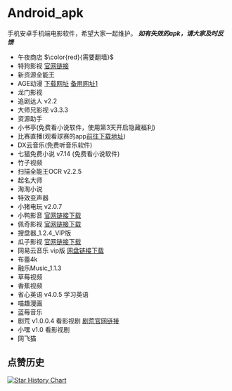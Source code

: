 # Android_apk
手机安卓手机端电影软件，希望大家一起维护。
***如有失效的apk，请大家及时反馈***

* 午夜商店 $\color{red}{需要翻墙}$
* 特狗影视 [官网链接](https://www.tegoudy.com)
* 新资源全能王
* AGE动漫 [下载网址](https://www.agemys.net)   [备用网址1](www.age.tv)
* 龙门影视
* 追剧达人 v2.2
* 大师兄影视  v3.3.3
* 资源助手
* 小书亭(免费看小说软件，使用第3天开启隐藏福利)
* 比赛直播(观看球赛的app[前往下载地址](http://bszb000000.com/download))
* DX云音乐(免费听音乐软件)
* 七猫免费小说 v7.14 (免费看小说软件)
* 竹子视频
* 扫描全能王OCR v2.2.5
* 起名大师
* 淘淘小说
* 特效变声器
* 小猪电玩 v2.0.7
* 小鸭影音 [官网链接下载](https://duck3.top/?utm_source=wechat&utm_medium=gzh10&channel=gzh10)
* 佩奇影视 [官网链接下载](https://peiqi.tv/)
* 搜盘器_1.2.4_VIP版  
* 瓜子影视 [官网链接下载](https://gz.app/)
* 网易云音乐 vip版 [网盘链接下载](https://pan.quark.cn/s/54d176a53c20)
* 布蕾4k
* 融乐Music_1.1.3
* 草莓视频
* 香蕉视频
* 省心英语 v4.0.5 学习英语
* 喵趣漫画
* 蓝莓音乐
* 剧荒 v1.0.0.4 看影视剧 [剧荒官网链接](https://juhuang.cc/)
* 小嘿 v1.0 看影视剧 
* 网飞猫


## 点赞历史

[![Star History Chart](https://api.star-history.com/svg?repos=Archmage83/Android_apk&type=Date)](https://star-history.com/#Archmage83/Android_apk&Date)
<br><br>
